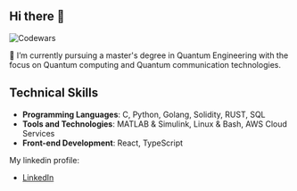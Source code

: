 ## Hi there 👋
![Codewars](https://www.codewars.com/users/AceODiamonds/badges/small)

🌱 I’m currently pursuing a master's degree in Quantum Engineering with the focus on Quantum computing and Quantum communication technologies.

## Technical Skills
- **Programming Languages**: C, Python, Golang, Solidity, RUST, SQL
- **Tools and Technologies**: MATLAB & Simulink, Linux & Bash, AWS Cloud Services
- **Front-end Development**: React, TypeScript

My linkedin profile:
- [LinkedIn](https://www.linkedin.com/in/amir-sasanfar)

<!--
**Amir-rep/Amir-rep** is a ✨ _special_ ✨ repository because its `README.md` (this file) appears on your GitHub profile.

Here are some ideas to get you started:

- 🔭 I’m currently working on ...
- 🌱 I’m currently learning ...
- 👯 I’m looking to collaborate on ...
- 🤔 I’m looking for help with ...
- 💬 Ask me about ...
- 📫 How to reach me: ...
- 😄 Pronouns: ...
- ⚡ Fun fact: ...
-->
